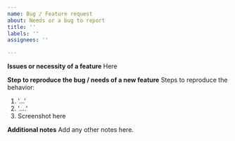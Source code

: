 ```yaml
---
name: Bug / Feature request
about: Needs or a bug to report
title: ''
labels: ''
assignees: ''

---
```


**Issues or necessity of a feature**
Here

**Step to reproduce the bug / needs of a new feature**
Steps to reproduce the behavior:
1.  '...'
2.  '....'
3.  Screenshot here


**Additional notes**
Add any other notes here.
